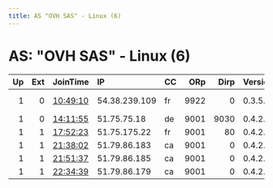 ```yaml
---
title: AS "OVH SAS" - Linux (6)
---
```


# AS: "OVH SAS" - Linux (6)

|   Up |   Ext | JoinTime                                                                                            | IP            | CC   |   ORp |   Dirp | Version   | Contact                   | Nickname         |   eFamMembers |
|-----:|------:|:----------------------------------------------------------------------------------------------------|:--------------|:-----|------:|-------:|:----------|:--------------------------|:-----------------|--------------:|
|    1 |     0 | [10:49:10](https://metrics.torproject.org/rs.html#details/8BC3BBF901101500F58FEB9DA401B6725FB78AA6) | 54.38.239.109 | fr   |  9922 |      0 | 0.3.5.8   | 0xFFDE45C8222ADF65 L1Cafe | torrelayprvcyone |             1 |
|    1 |     0 | [14:11:55](https://metrics.torproject.org/rs.html#details/FA32998AF5628483D8E7B7BB0A4641D33A206A28) | 51.75.75.18   | de   |  9001 |   9030 | 0.4.2.5   | None                      | k8r              |             1 |
|    1 |     1 | [17:52:23](https://metrics.torproject.org/rs.html#details/5A54783F0E26A1CFAC0D2558D3C027E793E1738C) | 51.75.175.22  | fr   |  9001 |     80 | 0.4.2.5   | no thank you              | shooop           |             1 |
|    1 |     1 | [21:38:02](https://metrics.torproject.org/rs.html#details/62195CD145112653A119B4D2B97172DCD532DA4E) | 51.79.86.183  | ca   |  9001 |      0 | 0.4.2.5   | None                      | Unnamed          |             1 |
|    1 |     1 | [21:51:37](https://metrics.torproject.org/rs.html#details/D2AA8968EF79E9F45F6E4C14133E18CC0241E5B4) | 51.79.86.185  | ca   |  9001 |      0 | 0.4.2.5   | None                      | Unnamed          |             1 |
|    1 |     1 | [22:34:39](https://metrics.torproject.org/rs.html#details/1F8EEC1C00B1E9D8A5EE950E3C40C8BA641B67BF) | 51.79.86.179  | ca   |  9001 |      0 | 0.4.2.5   | None                      | Unnamed          |             1 |
